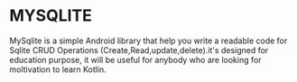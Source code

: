 # MYSQLITE

MySqlite is a simple Android library that help you write a readable code for Sqlite CRUD Operations (Create,Read,update,delete).it's designed for education purpose, it will be useful for anybody who are looking for moltivation to learn Kotlin.
